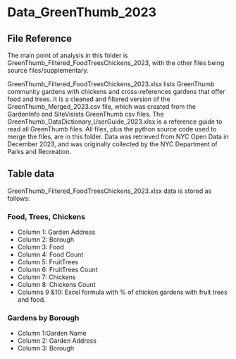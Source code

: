 # Data_GreenThumb_2023
## File Reference
The main point of analysis in this folder is GreenThumb_Filtered_FoodTreesChickens_2023, with the other files being source files/supplementary. 

GreenThumb_Filtered_FoodTreesChickens_2023.xlsx lists GreenThumb community gardens with chickens and cross-references gardens that offer food and trees. It is a cleaned and filtered version of the GreenThumb_Merged_2023.csv file, which was created from the GardenInfo and SiteVisists GreenThumb csv files. The GreenThumb_DataDictionary_UserGuide_2023.xlsx is a reference guide to read all GreenThumb files. All files, plus the python source code used to merge the files, are in this folder. Data was retrieved from NYC Open Data in December 2023, and was originally collected by the NYC Department of Parks and Recreation. 

## Table data
GreenThumb_Filtered_FoodTreesChickens_2023.xlsx data is stored as follows:

### Food, Trees, Chickens
 - Column 1: Garden Address
 - Column 2: Borough
 - Column 3: Food	
 - Column 4: Food Count	
 - Column 5: FruitTrees	
 - Column 6: FruitTrees Count
 - Column 7: Chickens	
 - Column 8: Chickens Count
 - Columns 9 &10: Excel formula with % of chicken gardens with fruit trees and food.

### Gardens by Borough
- Column 1:Garden Name	
- Column 2: Garden Address	
- Column 3: Borough

